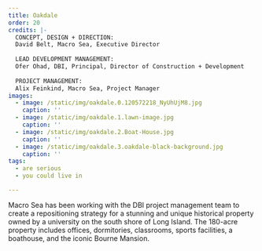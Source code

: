 ```yaml
---
title: Oakdale
order: 20
credits: |-
  CONCEPT, DESIGN + DIRECTION:  
  David Belt, Macro Sea, Executive Director  
    
  LEAD DEVELOPMENT MANAGEMENT:  
  Ofer Ohad, DBI, Principal, Director of Construction + Development  
    
  PROJECT MANAGEMENT:  
  Alix Feinkind, Macro Sea, Project Manager
images:
  - image: /static/img/oakdale.0.120572218_NyUhUjM8.jpg
    caption: ''
  - image: /static/img/oakdale.1.lawn-image.jpg
    caption: ''
  - image: /static/img/oakdale.2.Boat-House.jpg
    caption: ''
  - image: /static/img/oakdale.3.oakdale-black-background.jpg
    caption: ''
tags:
  - are serious
  - you could live in

---
```

Macro Sea has been working with the DBI project management team to create a repositioning strategy for a stunning and unique historical property owned by a university on the south shore of Long Island. The 180-acre property includes offices, dormitories, classrooms, sports facilities, a boathouse, and the iconic Bourne Mansion.
